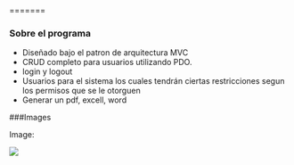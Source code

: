 =======
### Sobre el programa

- Diseñado bajo el patron de arquitectura MVC
- CRUD completo para usuarios utilizando PDO.
- login y logout
- Usuarios para el sistema los cuales tendrán ciertas restricciones segun los permisos que se le otorguen
- Generar un pdf, excell, word

###Images

Image:

![](https://pandao.github.io/editor.md/examples/images/4.jpg)
